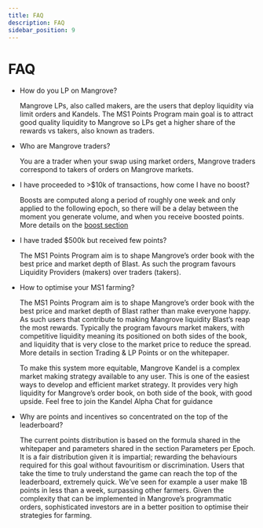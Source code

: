 ```yaml
---
title: FAQ
description: FAQ
sidebar_position: 9
---
```


# FAQ

- How do you LP on Mangrove?

  Mangrove LPs, also called makers, are the users that deploy liquidity via limit orders and Kandels. The MS1 Points Program main goal is to attract good quality liquidity to Mangrove so LPs get a higher share of the rewards vs takers, also known as traders.

- Who are Mangrove traders?

  You are a trader when your swap using market orders, Mangrove traders correspond to takers of orders on Mangrove markets.

- I have proceeded to >$10k of transactions, how come I have no boost?

  Boosts are computed along a period of roughly one week and only applied to the following epoch, so there will be a delay between the moment you generate volume, and when you receive boosted points. More details on the [boost section](./boosts.md)

- I have traded $500k but received few points?

  The MS1 Points Program aim is to shape Mangrove’s order book with the best price and market depth of Blast. As such the program favours Liquidity Providers (makers) over traders (takers).

- How to optimise your MS1 farming?

  The MS1 Points Program aim is to shape Mangrove’s order book with the best price and market depth of Blast rather than make everyone happy. As such users that contribute to making Mangrove liquidity Blast’s reap the most rewards. Typically the program favours market makers, with competitive liquidity meaning its positioned on both sides of the book, and liquidity that is very close to the market price to reduce the spread. More details in section Trading & LP Points or on the whitepaper.

  To make this system more equitable, Mangrove Kandel is a complex market making strategy available to any user. This is one of the easiest ways to develop and efficient market strategy. It provides very high liquidity for Mangrove’s order book, on both side of the book, with good upside. Feel free to join the Kandel Alpha Chat for guidance

- Why are points and incentives so concentrated on the top of the leaderboard?

  The current points distribution is based on the formula shared in the whitepaper and parameters shared in the section Parameters per Epoch. It is a fair distribution given it is impartial; rewarding the behaviours required for this goal without favouritism or discrimination. Users that take the time to truly understand the game can reach the top of the leaderboard, extremely quick. We’ve seen for example a user make 1B points in less than a week, surpassing other farmers. Given the complexity that can be implemented in Mangrove’s programmatic orders, sophisticated investors are in a better position to optimise their strategies for farming.
